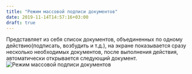 ```yaml
---
title: "Режим массовой подписи документов"
date: 2019-11-14T14:57:16+03:00
draft: true
---
```


Представляет из себя список документов, объединенных по одному действию(подписать, возбудить и т.д.), на экране показывается сразу несколько необходимых документов, после выполнения действия, автоматически открывается следующий документ.
![Режим массовой подписи документов](../../images/image10.png)
